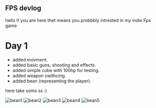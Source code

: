 ## FPS devlog

hello if you are here thet means you probbbly intrested in my indie Fps game

# Day 1

- added movment.
- added basic guns, shooting and effects.
- added simple cube with 100hp for testing.
- added weapon swithcing.
- added bean (representing the player).

here take soms ss :)

![bean1](https://user-images.githubusercontent.com/94687814/142628359-bff3dac3-9ed9-4fa0-aa2d-7753bc59c921.png)
![bean2](https://user-images.githubusercontent.com/94687814/142628366-4656d30f-bace-4412-b84b-7202e3979e2e.png)
![bean3](https://user-images.githubusercontent.com/94687814/142628368-9803116d-9cdd-4877-8dbe-1367aeaf3784.png)
![bean4](https://user-images.githubusercontent.com/94687814/142628370-bb58cbc6-fea9-4611-8dff-1c8d00c4b0c5.png)
![bean5](https://user-images.githubusercontent.com/94687814/142628371-a06f55ec-227a-49f9-aa56-efbb76a1dfc2.png)
